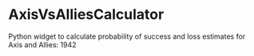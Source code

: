 # AxisVsAlliesCalculator
Python widget to calculate probability of success and loss estimates for Axis and Allies: 1942
